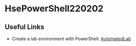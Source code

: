 # HsePowerShell220202

## Useful Links
- Create a lab environment with PowerShell: [AutomatedLab](https://automatedlab.org/en/latest/)